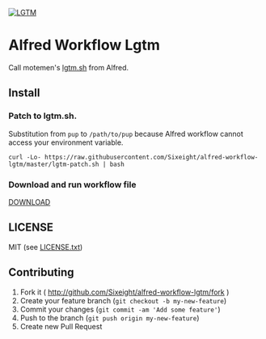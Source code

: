 [![LGTM](http://lgtm.herokuapp.com/http://38.media.tumblr.com/e38dd7bcbdd9922e64ce2adb742f8b71/tumblr_n8obssKoaU1tfp3xbo1_500.gif)](http://lgtm.herokuapp.com/)

# Alfred Workflow Lgtm

Call motemen's [lgtm.sh](https://github.com/motemen/lgtm.sh) from Alfred.

## Install

### Patch to lgtm.sh.

Substitution from `pup` to `/path/to/pup` because Alfred workflow cannot access your environment variable.

```
curl -Lo- https://raw.githubusercontent.com/Sixeight/alfred-workflow-lgtm/master/lgtm-patch.sh | bash
```

### Download and run workflow file

[DOWNLOAD](https://github.com/Sixeight/alfred-workflow-lgtm/raw/master/lgtm.alfredworkflow)

## LICENSE

MIT (see [LICENSE.txt](https://raw.githubusercontent.com/Sixeight/alfred-workflow-lgtm/master/LICENSE.txt))

## Contributing

1. Fork it ( http://github.com/Sixeight/alfred-workflow-lgtm/fork )
2. Create your feature branch (`git checkout -b my-new-feature`)
3. Commit your changes (`git commit -am 'Add some feature'`)
4. Push to the branch (`git push origin my-new-feature`)
5. Create new Pull Request

